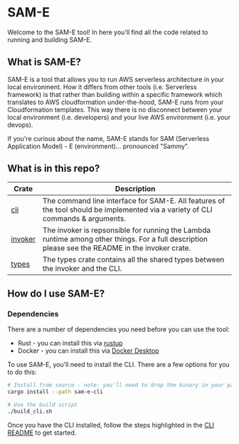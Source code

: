 # SAM-E

Welcome to the SAM-E tool! In here you'll find all the code related to running and building SAM-E.

## What is SAM-E?
SAM-E is a tool that allows you to run AWS serverless architecture in your local environment. How it differs from other tools (i.e. Serverless framework) is that rather than building within a specific framework which translates to AWS cloudformation under-the-hood, SAM-E runs from your Cloudformation templates. This way there is no disconnect between your local environment (i.e. developers) and your live AWS environment (i.e. your devops). 

If you're curious about the name, SAM-E stands for SAM (Serverless Application Model) - E (environment)... pronounced "Sammy".

## What is in this repo?

| Crate | Description |
|-------|-------------|
| [cli](./sam-e-cli/) | The command line interface for SAM-E. All features of the tool should be implemented via a variety of CLI commands & arguments. |
| [invoker](./sam-e-invoker/) | The invoker is repsonsible for running the Lambda runtime among other things. For a full description please see the README in the invoker crate. |
| [types](./sam-e-types/) | The types crate contains all the shared types between the invoker and the CLI. |

## How do I use SAM-E?

### Dependencies

There are a number of dependencies you need before you can use the tool:
* Rust - you can install this via [rustup](https://rustup.rs/)
* Docker - you can install this via [Docker Desktop](https://www.docker.com/products/docker-desktop)

To use SAM-E, you'll need to install the CLI. There are a few options for you to do this:

```bash
# Install from source - note: you'll need to drop the binary in your path/bin directory if you want to use globally
cargo install --path sam-e-cli

# Use the build script
./build_cli.sh
```

Once you have the CLI installed, follow the steps highlighted in the [CLI README](./sam-e-cli/) to get started.

